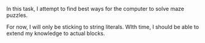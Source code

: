 
In this task, I attempt to find best ways for the computer to solve maze puzzles.

For now, I will only be sticking to string literals. WIth time, I should be able to extend my knowledge to actual blocks.

